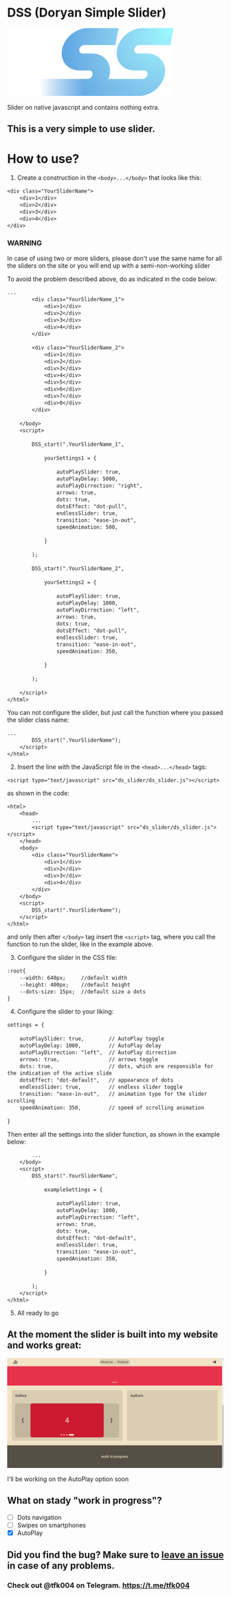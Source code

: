 # DSS (Doryan Simple Slider)

![photo](png/dss.png)

Slider on native javascript and contains nothing extra.

## This is a very simple to use slider.

# How to use?

1. Create a construction in the ```<body>...</body>``` that looks like this:

```
<div class="YourSliderName">
    <div>1</div>
    <div>2</div>
    <div>3</div>
    <div>4</div>
</div>
```
### WARNING


In case of using two or more sliders, please don't use the same name for all the sliders on the site or you will end up with a semi-non-working slider

To avoid the problem described above, do as indicated in the code below:
```
...
        <div class="YourSliderName_1">
            <div>1</div>
            <div>2</div>
            <div>3</div>
            <div>4</div>
        </div>

        <div class="YourSliderName_2">
            <div>1</div>
            <div>2</div>
            <div>3</div>
            <div>4</div>
            <div>5</div>
            <div>6</div>
            <div>7</div>
            <div>8</div>
        </div>

    </body>
    <script>
    
        DSS_start(".YourSliderName_1",
            
            yourSettings1 = {

                autoPlaySlider: true,
                autoPlayDelay: 5000,
                autoPlayDirrection: "right",
                arrows: true,
                dots: true,
                dotsEffect: "dot-pull",
                endlessSlider: true,
                transition: "ease-in-out",
                speedAnimation: 500,

            }

        );

        DSS_start(".YourSliderName_2",
            
            yourSettings2 = {

                autoPlaySlider: true,
                autoPlayDelay: 1000,
                autoPlayDirrection: "left",
                arrows: true,
                dots: true,
                dotsEffect: "dot-pull",
                endlessSlider: true,
                transition: "ease-in-out",
                speedAnimation: 350,

            }

        );

    </script>
</html>
```
You can not configure the slider, but just call the function where you passed the slider class name:

```
...
        DSS_start(".YourSliderName");
    </script>
</html>
```

2. Insert the line with the JavaScript file in the ```<head>...</head>``` tags:

```
<script type="text/javascript" src="ds_slider/ds_slider.js"></script>
```
as shown in the code:

```
<html>
    <head>
        ...
        <script type="text/javascript" src="ds_slider/ds_slider.js"></script>
    </head>
    <body>
        <div class="YourSliderName">
            <div>1</div>
            <div>2</div>
            <div>3</div>
            <div>4</div>
        </div>
    </body>
    <script>
        DSS_start(".YourSliderName");
    </script>
</html>
```
and only then after ```</body>``` tag insert the ```<script>``` tag, where you call the function to run the slider, like in the example above.

3. Configure the slider in the CSS file:

```
:root{
    --width: 640px;     //default width
    --height: 400px;    //default height
    --dots-size: 15px;  //default size a dots
}
```
4. Configure the slider to your liking:
```
settings = {

    autoPlaySlider: true,        // AutoPlay toggle
    autoPlayDelay: 1000,         // AutoPlay delay
    autoPlayDirrection: "left",  // AutoPlay dirrection
    arrows: true,                // arrows toggle
    dots: true,                  // dots, which are responsible for the indication of the active slide
    dotsEffect: "dot-default",   // appearance of dots
    endlessSlider: true,         // endless slider toggle
    transition: "ease-in-out",   // animation type for the slider scrolling
    speedAnimation: 350,         // speed of scrolling animation

}
```
Then enter all the settings into the slider function, as shown in the example below:
```
        ...
    </body>
    <script>
        DSS_start(".YourSliderName",
        
            exampleSettings = {

                autoPlaySlider: true,
                autoPlayDelay: 1000,
                autoPlayDirrection: "left",
                arrows: true,
                dots: true,
                dotsEffect: "dot-default",
                endlessSlider: true,
                transition: "ease-in-out",
                speedAnimation: 350,

            }
        
        );
    </script>
</html>
```
5. All ready to go

## At the moment the slider is built into my website and works great:

![photo](pic/site_update.png)

I'll be working on the AutoPlay option soon

## What on stady "work in progress"?

- [ ] Dots navigation
- [ ] Swipes on smartphones
- [X] AutoPlay

## Did you find the bug? Make sure to [leave an issue](https://github.com/doryan04/DSS/issues/new) in case of any problems.

### Check out @tfk004 on Telegram. https://t.me/tfk004
